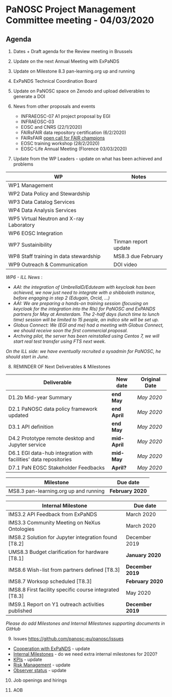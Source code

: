 PaNOSC Project Management Committee meeting - 04/03/2020 
========================================================

Agenda
------	

1. Dates + Draft agenda for the Review meeting in Brussels 

2. Update on the next Annual Meeting with ExPaNDS

3. Update on Milestone 8.3 pan-learning.org up and running

4. ExPaNDS Technical Coordination Board

5. Update on PaNOSC space on Zenodo and upload deliverables to generate a DOI

6. News from other proposals and events
    * INFRAEOSC-07 A1 project proposal by EGI
    * INFRAEOSC-03
    * EOSC and CNRS (22/1/2020)
    * FAIRsFAIR data repository certification (6/2/2020)
    * FAIRsFAIR [open call for FAIR champions](https://www.fairsfair.eu/form/open-call-european-fair-champions)
    * EOSC training workshop (28/2/2020)
    * EOSC-Life Annual Meeting (Florence 03/03/2020)

7. Update from the WP Leaders - update on what has been achieved and problems

| WP | Notes |
| -- | ----- |
| WP1 Management |  |
| WP2 Data Policy and Stewardship |  | 
| WP3 Data Catalog Services |  | 
| WP4 Data Analysis Services |  | 
| WP5 Virtual Neutron and X-ray Laboratory |  | 
| WP6 EOSC Integration |  | 
| WP7 Sustainibility | Tinman report update | 
| WP8 Staff training in data stewardship | MS8.3 due February | 
| WP9 Outreach & Communication | DOI video| 

*WP6 - ILL News* :
- *AAI: the integration of UmbrellaID/Eduteam with keycloak has been achieved, we now just need to integrate with a shibboleth instance, before engaging in step 2 (Edugain, Orcid, ...)*
- *AAI: We are preparing a hands-on training session (focusing on keycloak for the integration into the RIs) for PaNOSC and ExPANDS partners for May at Amsterdam.  The 2-half days (lunch time to lunch time) session will be limited to 15 people, an indico site will be set up.*
- *Globus Connect: We (EGI and me) had a meeting with Globus Connect, we should receive soon the first commercial proposal.*
- *Archving pilot, the server has been reinstalled using Centos 7, we will start real test transfer using FTS next week.*

*On the ILL side: we have eventually recruited a sysadmin for PaNOSC, he should start in June.*

8. REMINDER OF Next Deliverables & Milestones 

| Deliverable | New date | Original Date | 
| ----------- | -------- | ------------- | 
| D1.2b Mid-year Summary | **end May** | *May 2020* | 
| D2.1 PaNOSC data policy framework updated | **end April** | *May 2020* | 
| D3.1 API definition | **end May** | *May 2020* | 
| D4.2 Prototype remote desktop and Jupyter service | **mid-April** | *May 2020* |  
| D6.1 EGI data-hub integration with facilities' data repositories | **mid-May** | *May 2020* | 
| D7.1 PaN EOSC Stakeholder Feedbacks | **April?** | *May 2020* | 

| Milestone | Due date |
| --------- | -------- |
| MS8.3 pan-learning.org up and running | **February 2020** |

| Internal Milestone | Due date |
| ------------------ | -------- |
| IMS3.2 API Feedback from ExPaNDS | March 2020 |
| IMS3.3 Community Meeting on NeXus Ontologies | March 2020 |
| IMS8.2 Solution for Jupyter integration found [T8.2] | December 2019 |
| UMS8.3 Budget clarification for hardware [T8.1] | **January 2020** |
| IMS8.6 Wish-list from partners defined [T8.3] | **December 2019** |
| IMS8.7 Worksop scheduled [T8.3] | **February 2020** |
| IMS8.8 First facility specific course integrated [T8.3] | May 2020 |
| IMS9.1 Report on Y1 outreach activities published | **December 2019** |

*Please do add Milestones and Internal Milestones supporting documents in GitHub*

9. Issues https://github.com/panosc-eu/panosc/issues
 * [Cooperation with ExPaNDS](https://github.com/panosc-eu/panosc/issues/46) - update
 * [Internal Milestones](https://github.com/panosc-eu/panosc/issues/43) - do we need extra internal milestones for 2020?
 * [KPIs](https://github.com/panosc-eu/panosc/issues/41) - update
 * [Risk Management](https://github.com/panosc-eu/panosc/issues/25) - update
 * [Observer status](https://github.com/panosc-eu/panosc/issues/9) - update

10. Job openings and hirings

11. AOB
